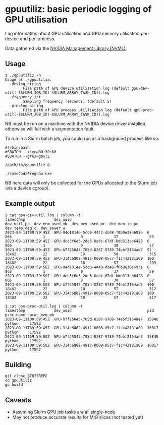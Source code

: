 # gpuutiliz: basic periodic logging of GPU utilisation

Log information about GPU utilisation and GPU memory utilisation per-device and per-process.

Data gathered via the [NVIDIA Management Library (NVML)](https://developer.nvidia.com/nvidia-management-library-nvml).

## Usage

```
$ ./gpuutiliz -h
Usage of ./gpuutiliz:
  -devlog string
    	File path of GPU device utilisation log (default gpu-dev-util(-$SLURM_JOB_ID(-$SLURM_ARRAY_TASK_ID)).log
  -frequency int
    	Sampling frequency (seconds) (default 5)
  -proclog string
    	File path of GPU process utilisation log (default gpu-proc-util(-$SLURM_JOB_ID(-$SLURM_ARRAY_TASK_ID)).log
```

NB must be run on a machine with the NVIDIA device driver installed, otherwise will fail with a segmentation fault.

To run in a Slurm batch job, you could run as a background process like so:

```
#!/bin/bash
#SBATCH --time=00:30:00
#SBATCH --gres=gpu:2

/path/to/gpuutiliz &

./someCudaProgram.exe
```

NB here data will only be collected for the GPUs allocated to the Slurm job (via a device cgroup).


## Example output

```
$ cat gpu-dev-util.log | column -t
timestamp             dev_uuid                                  dev_util_pc  dev_mem_used_mb  dev_mem_used_pc  dev_mem_io_pc  dev_temp_deg_c  dev_power_w
2023-09-11T09:59:45Z  GPU-04d1014e-5cc0-4443-db48-f0b9e38e693e  0            866              1                0              37              59
2023-09-11T09:59:45Z  GPU-dcc5f6e3-2de3-8adc-67df-bdd813ab6428  0            866              1                0              30              57
2023-09-11T09:59:45Z  GPU-b7f25043-705d-8287-9789-74ebf2164ae7  97           18462            22               19             58              315
2023-09-11T09:59:45Z  GPU-314c6802-4912-0008-05c7-f1c442181a09  100          18462            22               18             57              299
2023-09-11T09:59:50Z  GPU-04d1014e-5cc0-4443-db48-f0b9e38e693e  0            866              1                0              37              59
2023-09-11T09:59:50Z  GPU-dcc5f6e3-2de3-8adc-67df-bdd813ab6428  0            866              1                0              30              57
2023-09-11T09:59:50Z  GPU-b7f25043-705d-8287-9789-74ebf2164ae7  100          18462            22               18             57              312
2023-09-11T09:59:50Z  GPU-314c6802-4912-0008-05c7-f1c442181a09  100          18462            22               18             57              317

$ cat gpu-proc-util.log | column -t
timestamp             dev_uuid                                  pid    proc_name  proc_mem_mb
2023-09-11T09:59:45Z  GPU-b7f25043-705d-8287-9789-74ebf2164ae7  15848  python     17592
2023-09-11T09:59:45Z  GPU-314c6802-4912-0008-05c7-f1c442181a09  16017  python     17592
2023-09-11T09:59:50Z  GPU-b7f25043-705d-8287-9789-74ebf2164ae7  15848  python     17592
2023-09-11T09:59:50Z  GPU-314c6802-4912-0008-05c7-f1c442181a09  16017  python     17592
```

## Building

```
git clone $THISREPO
cd gpuutiliz
go build
```

## Caveats

  * Assuming Slurm GPU job tasks are all single-node
  * May not produce accurate results for MIG slices (not tested yet)
